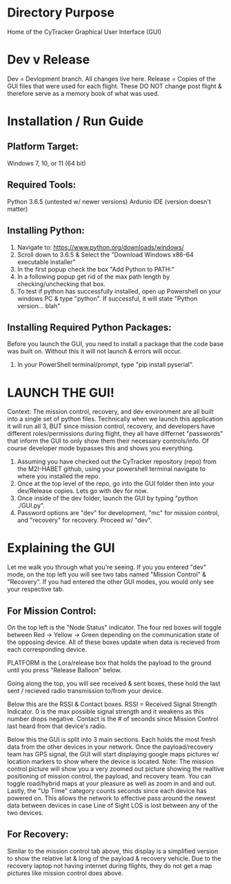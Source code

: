# Directory Purpose
Home of the CyTracker Graphical User Interface (GUI)

# Dev v Release
Dev = Devlopment branch. All changes live here.
Release = Copies of the GUI files that were used for each flight. These DO NOT change post flight & therefore serve as a memory book of what was used.

# Installation / Run Guide

## Platform Target: 
Windows 7, 10, or 11 (64 bit)

## Required Tools:
Python 3.6.5 (untested w/ newer versions)
Ardunio IDE (version doesn't matter)

## Installing Python:
1. Navigate to: https://www.python.org/downloads/windows/
2. Scroll down to 3.6.5 & Select the "Download Windows x86-64 executable installer"
3. In the first popup check the box "Add Python to PATH:"
4. In a following popup get rid of the max path length by checking/unchecking that box. 
5. To test if python has successfully installed, open up Powershell on your windows PC & type "python". If successful, it will state "Python version... blah"

## Installing Required Python Packages:
Before you launch the GUI, you need to install a package that the code base was built on. Without this it will not launch & errors will occur.
1. In your PowerShell terminal/prompt, type "pip install pyserial". 


# LAUNCH THE GUI!
Context: The mission control, recovery, and dev environment are all built into a single set of python files. Technically when we launch this application it will run all 3, BUT since mission control, recovery, and developers have different roles/permissions during flight, they all have differnet "passwords" that inform the GUI to only show them their necessary controls/info. Of course developer mode bypasses this and shows you everything.

1. Assuming you have checked out the CyTracker repository (repo) from the M2I-HABET github, using your powershell terminal navigate to where you installed the repo.
2. Once at the top level of the repo, go into the GUI folder then into your dev/Release copies. Lets go with dev for now.
3. Once inside of the dev folder, launch the GUI by typing "python ./GUI.py".
4. Password options are "dev" for development, "mc" for mission control, and "recovery" for recovery. Proceed w/ "dev".

# Explaining the GUI
Let me walk you through what you're seeing. If you you entered "dev" mode, on the top left you will see two tabs named "Mission Control" & "Recovery". If you had entered the other GUI modes, you would only see your respective tab. 

## For Mission Control:

On the top left is the "Node Status" indicator. The four red boxes will toggle between Red -> Yellow -> Green depending on the communication state of the opposing device. All of these boxes update when data is recieved from each corresponding device. 

PLATFORM is the Lora/release box that holds the payload to the ground until you press "Release Balloon" below.

Going along the top, you will see received & sent boxes, these hold the last sent / recieved radio transmission to/from your device. 

Below this are the RSSI & Contact boxes. RSSI = Received Signal Strength Indicator. 0 is the max possible signal strength and it weakens as this number drops negative. Contact is the # of seconds since Mission Control last heard from that device's radio. 

Below this the GUI is split into 3 main sections. Each holds the most fresh data from the other devices in your network. Once the payload/recovery team has GPS signal, the GUI will start displaying google maps pictures w/ location markers to show where the device is located. Note: The mission control picture will show you a very zoomed out picture showing the realtive positioning of mission control, the payload, and recovery team. You can toggle road/hybrid maps at your pleasure as well as zoom in and and out. Lastly, the "Up Time" category counts seconds since each device has powered on. This allows the network to effective pass around the newest data between devices in case Line of Sight LOS is lost between any of the two devices.

## For Recovery:

Similar to the mission control tab above, this display is a simplified version to show the relative lat & long of the payload & recovery vehicle. Due to the recovery laptop not having internet during flights, they do not get a map pictures like mission control does above. 
